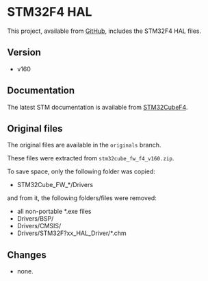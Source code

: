 # STM32F4 HAL

This project, available from [GitHub](https://github.com/xpacks/stm32f4-hal),
includes the STM32F4 HAL files.

## Version

* v160

## Documentation

The latest STM documentation is available from
[STM32CubeF4](http://www.st.com/web/catalog/tools/FM147/CL1794/SC961/SS1743/LN1897/PF259243).

## Original files

The original files are available in the `originals` branch.

These files were extracted from `stm32cube_fw_f4_v160.zip`.

To save space, only the following folder was copied:

* STM32Cube\_FW\_*/Drivers

and from it, the following folders/files were removed:

* all non-portable *.exe files
* Drivers/BSP/
* Drivers/CMSIS/
* Drivers/STM32F?xx\_HAL\_Driver/*.chm

## Changes

* none.

